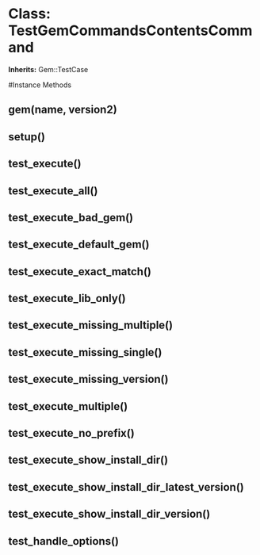 # Class: TestGemCommandsContentsCommand
**Inherits:** Gem::TestCase
    




#Instance Methods
## gem(name, version2) [](#method-i-gem)

## setup() [](#method-i-setup)

## test_execute() [](#method-i-test_execute)

## test_execute_all() [](#method-i-test_execute_all)

## test_execute_bad_gem() [](#method-i-test_execute_bad_gem)

## test_execute_default_gem() [](#method-i-test_execute_default_gem)

## test_execute_exact_match() [](#method-i-test_execute_exact_match)

## test_execute_lib_only() [](#method-i-test_execute_lib_only)

## test_execute_missing_multiple() [](#method-i-test_execute_missing_multiple)

## test_execute_missing_single() [](#method-i-test_execute_missing_single)

## test_execute_missing_version() [](#method-i-test_execute_missing_version)

## test_execute_multiple() [](#method-i-test_execute_multiple)

## test_execute_no_prefix() [](#method-i-test_execute_no_prefix)

## test_execute_show_install_dir() [](#method-i-test_execute_show_install_dir)

## test_execute_show_install_dir_latest_version() [](#method-i-test_execute_show_install_dir_latest_version)

## test_execute_show_install_dir_version() [](#method-i-test_execute_show_install_dir_version)

## test_handle_options() [](#method-i-test_handle_options)

